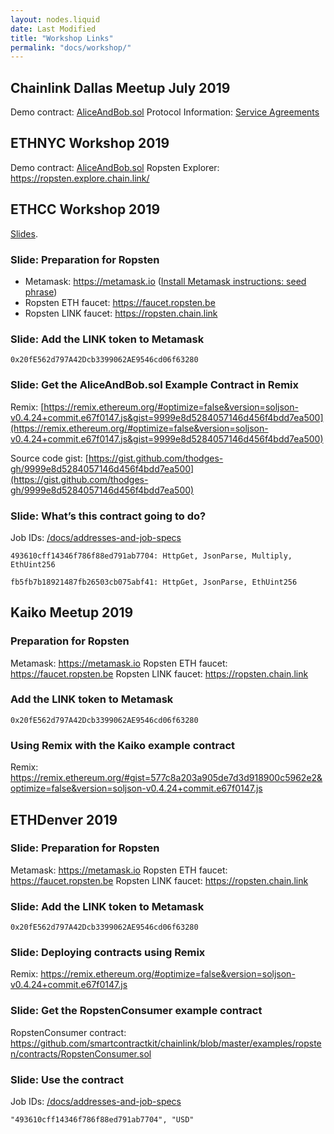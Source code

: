 ```yaml
---
layout: nodes.liquid
date: Last Modified
title: "Workshop Links"
permalink: "docs/workshop/"
---
```

## Chainlink Dallas Meetup July 2019

Demo contract: <a href="https://remix.ethereum.org/#gist=070948b314a98bbab72fd8aafb9ca42a&optimize=true&version=soljson-v0.4.24+commit.e67f0147.js&evmVersion=null&appVersion=0.7.7" target="_blank">AliceAndBob.sol</a>
Protocol Information: <a href="https://github.com/smartcontractkit/chainlink/wiki/Service-Agreements-and-the-Coordinator-Contract" target="_blank">Service Agreements</a>

## ETHNYC Workshop 2019

Demo contract: <a href="https://remix.ethereum.org/#gist=3cdabb048a50da738062bb726af60bd1&optimize=true&version=soljson-v0.4.24+commit.e67f0147.js" target="_blank">AliceAndBob.sol</a>
Ropsten Explorer: <a href="https://ropsten.explorer.chain.link/" target="_blank">https://ropsten.explore.chain.link/</a>

## ETHCC Workshop 2019

[Slides](https://docs.google.com/presentation/d/12BzFXmRh2e7_Ca3s362deaeIc5Z1IRjbFz3CGdDk_zI/view).

### Slide: Preparation for Ropsten

- Metamask: <a href="https://metamask.io" target="_blank">https://metamask.io</a> ([Install Metamask instructions: seed phrase](https://www.youtube.com/watch?v=AqNULIvIlJ8/#t=2m46))
- Ropsten ETH faucet: <a href="https://faucet.ropsten.be" target="_blank">https://faucet.ropsten.be</a>
- Ropsten LINK faucet: <a href="https://ropsten.chain.link" target="_blank">https://ropsten.chain.link</a>

### Slide: Add the LINK token to Metamask

```text Ropsten LINK Address
0x20fE562d797A42Dcb3399062AE9546cd06f63280
```

### Slide: Get the AliceAndBob.sol Example Contract in Remix

Remix: [https://remix.ethereum.org/#optimize=false&version=soljson-v0.4.24+commit.e67f0147.js&gist=9999e8d5284057146d456f4bdd7ea500](https://remix.ethereum.org/#optimize=false&version=soljson-v0.4.24+commit.e67f0147.js&gist=9999e8d5284057146d456f4bdd7ea500)

Source code gist: [https://gist.github.com/thodges-gh/9999e8d5284057146d456f4bdd7ea500](https://gist.github.com/thodges-gh/9999e8d5284057146d456f4bdd7ea500)

### Slide: What’s this contract going to do?

Job IDs: <a href="/docs/addresses-and-job-specs" target="_blank">/docs/addresses-and-job-specs</a>

```text requestEthereumPrice
493610cff14346f786f88ed791ab7704: HttpGet, JsonParse, Multiply, EthUint256
```
```text checkSiteListing
fb5fb7b18921487fb26503cb075abf41: HttpGet, JsonParse, EthUint256
```

## Kaiko Meetup 2019

### Preparation for Ropsten

Metamask: <a href="https://metamask.io" target="_blank">https://metamask.io</a>
Ropsten ETH faucet: <a href="https://faucet.ropsten.be" target="_blank">https://faucet.ropsten.be</a>
Ropsten LINK faucet: <a href="https://ropsten.chain.link" target="_blank">https://ropsten.chain.link</a>

### Add the LINK token to Metamask

```text Ropsten LINK Address
0x20fE562d797A42Dcb3399062AE9546cd06f63280
```

### Using Remix with the Kaiko example contract

Remix: <a href="https://remix.ethereum.org/#gist=577c8a203a905de7d3d918900c5962e2&optimize=false&version=soljson-v0.4.24+commit.e67f0147.js" target="_blank">https://remix.ethereum.org/#gist=577c8a203a905de7d3d918900c5962e2&optimize=false&version=soljson-v0.4.24+commit.e67f0147.js</a>

## ETHDenver 2019

### Slide: Preparation for Ropsten

Metamask: <a href="https://metamask.io" target="_blank">https://metamask.io</a>
Ropsten ETH faucet: <a href="https://faucet.ropsten.be" target="_blank">https://faucet.ropsten.be</a>
Ropsten LINK faucet: <a href="https://ropsten.chain.link" target="_blank">https://ropsten.chain.link</a>

### Slide: Add the LINK token to Metamask

```text Ropsten LINK Address
0x20fE562d797A42Dcb3399062AE9546cd06f63280
```

### Slide: Deploying contracts using Remix

Remix: <a href="https://remix.ethereum.org/#optimize=false&version=soljson-v0.4.24+commit.e67f0147.js" target="_blank">https://remix.ethereum.org/#optimize=false&version=soljson-v0.4.24+commit.e67f0147.js</a>

### Slide: Get the RopstenConsumer example contract

RopstenConsumer contract: <a href="https://github.com/smartcontractkit/chainlink/blob/master/examples/ropsten/contracts/RopstenConsumer.sol" target="_blank">https://github.com/smartcontractkit/chainlink/blob/master/examples/ropsten/contracts/RopstenConsumer.sol</a>

### Slide: Use the contract

Job IDs: <a href="/docs/addresses-and-job-specs" target="_blank">/docs/addresses-and-job-specs</a>

```text requestEthereumPrice
"493610cff14346f786f88ed791ab7704", "USD"
```
